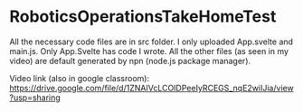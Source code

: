 # RoboticsOperationsTakeHomeTest

All the necessary code files are in src folder. I only uploaded App.svelte and main.js. Only App.Svelte has code I wrote. All the other files (as seen in my video)  are default generated by npn (node.js package manager).

Video link (also in google classroom): https://drive.google.com/file/d/1ZNAIVcLCOIDPeeIyRCEGS_nqE2wiIJia/view?usp=sharing
